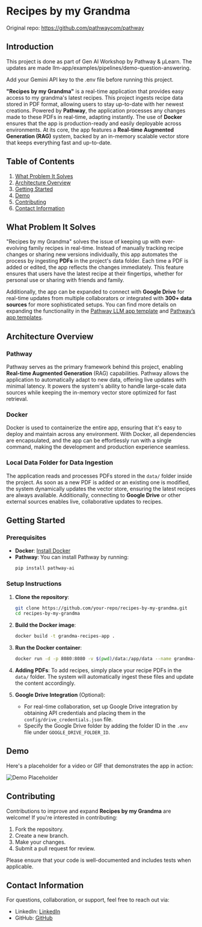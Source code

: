 # Recipes by my Grandma

Original repo: https://github.com/pathwaycom/pathway

## Introduction

This project is done as part of Gen AI Workshop by Pathway & μLearn. The updates are made llm-app/examples/pipelines/demo-question-answering.

Add your Gemini API key to the .env file before running this project.

**"Recipes by my Grandma"** is a real-time application that provides easy access to my grandma's latest recipes. This project ingests recipe data stored in PDF format, allowing users to stay up-to-date with her newest creations. Powered by **Pathway**, the application processes any changes made to these PDFs in real-time, adapting instantly. The use of **Docker** ensures that the app is production-ready and easily deployable across environments. At its core, the app features a **Real-time Augmented Generation (RAG)** system, backed by an in-memory scalable vector store that keeps everything fast and up-to-date.

## Table of Contents

1. [What Problem It Solves](#what-problem-it-solves)
2. [Architecture Overview](#architecture-overview)
3. [Getting Started](#getting-started)
4. [Demo](#demo)
5. [Contributing](#contributing)
6. [Contact Information](#contact-information)

## What Problem It Solves

"Recipes by my Grandma" solves the issue of keeping up with ever-evolving family recipes in real-time. Instead of manually tracking recipe changes or sharing new versions individually, this app automates the process by ingesting **PDFs** in the project's data folder. Each time a PDF is added or edited, the app reflects the changes immediately. This feature ensures that users have the latest recipe at their fingertips, whether for personal use or sharing with friends and family.

Additionally, the app can be expanded to connect with **Google Drive** for real-time updates from multiple collaborators or integrated with **300+ data sources** for more sophisticated setups. You can find more details on expanding the functionality in the [Pathway LLM app template](https://github.com/pathwaycom/llm-app?tab=readme-ov-file#llm-app) and [Pathway’s app templates](https://pathway.com/app-templates).

## Architecture Overview

### Pathway

Pathway serves as the primary framework behind this project, enabling **Real-time Augmented Generation** (RAG) capabilities. Pathway allows the application to automatically adapt to new data, offering live updates with minimal latency. It powers the system's ability to handle large-scale data sources while keeping the in-memory vector store optimized for fast retrieval.

### Docker

Docker is used to containerize the entire app, ensuring that it's easy to deploy and maintain across any environment. With Docker, all dependencies are encapsulated, and the app can be effortlessly run with a single command, making the development and production experience seamless.

### Local Data Folder for Data Ingestion

The application reads and processes PDFs stored in the `data/` folder inside the project. As soon as a new PDF is added or an existing one is modified, the system dynamically updates the vector store, ensuring the latest recipes are always available. Additionally, connecting to **Google Drive** or other external sources enables live, collaborative updates to recipes.

## Getting Started

### Prerequisites

- **Docker**: [Install Docker](https://docs.docker.com/get-docker/)
- **Pathway**: You can install Pathway by running:
  ```bash
  pip install pathway-ai
  ```

### Setup Instructions

1. **Clone the repository**:

   ```bash
   git clone https://github.com/your-repo/recipes-by-my-grandma.git
   cd recipes-by-my-grandma
   ```

2. **Build the Docker image**:

   ```bash
   docker build -t grandma-recipes-app .
   ```

3. **Run the Docker container**:

   ```bash
   docker run -d -p 8080:8080 -v $(pwd)/data:/app/data --name grandma-recipes-app grandma-recipes-app
   ```

4. **Adding PDFs**: To add recipes, simply place your recipe PDFs in the `data/` folder. The system will automatically ingest these files and update the content accordingly.

5. **Google Drive Integration** (Optional):
   - For real-time collaboration, set up Google Drive integration by obtaining API credentials and placing them in the `config/drive_credentials.json` file.
   - Specify the Google Drive folder by adding the folder ID in the `.env` file under `GOOGLE_DRIVE_FOLDER_ID`.

## Demo

Here's a placeholder for a video or GIF that demonstrates the app in action:

![Demo Placeholder](demo.gif)

## Contributing

Contributions to improve and expand **Recipes by my Grandma** are welcome! If you're interested in contributing:

1. Fork the repository.
2. Create a new branch.
3. Make your changes.
4. Submit a pull request for review.

Please ensure that your code is well-documented and includes tests when applicable.

## Contact Information

For questions, collaboration, or support, feel free to reach out via:

- LinkedIn: [LinkedIn](https://www.linkedin.com/in/deeprajr/)
- GitHub: [GitHub](https://github.com/DeeprajR)
